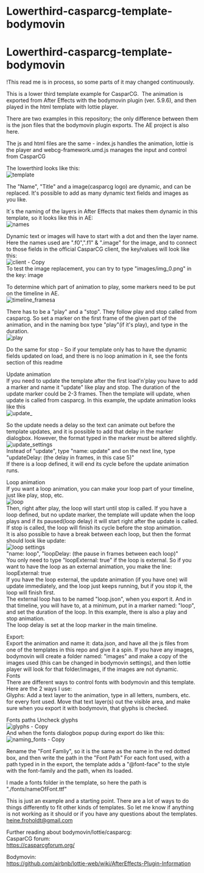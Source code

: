 # Lowerthird-casparcg-template-bodymovin
# Lowerthird-casparcg-template-bodymovin
!This read me is in process, so some parts of it may changed continuously.

This is a lower third template example for CasparCG. 
The animation is exported from After Effects with the bodymovin plugin (ver. 5.9.6), and then played in the html template with lottie player.

There are two examples in this repository; the only difference between them is the json files that the bodymovin plugin exports. The AE project is also here.

The js and html files are the same - index.js handles the animation, lottie is the player and webcg-framework.umd.js manages the input and control from CasparCG

The lowerthird looks like this:<br>
![template](https://user-images.githubusercontent.com/61490904/215807027-f6f5bd25-5fa6-4f50-b03f-a5d0f7e20a3b.JPG)

The "Name", "Title" and a image(casparcg logo) are dynamic, and can be replaced.
It's possible to add as many dynamic text fields and images as you like.

It´s the naming of the layers in After Effects that makes them dynamic in this template, so it looks like this in AE:<br>
![names](https://user-images.githubusercontent.com/61490904/215814464-2f0f93e0-faf5-414a-a894-070aa41cf364.JPG)

Dynamic text or images will have to start with a dot and then the layer name.<br>
Here the names used are ".f0",".f1" & ".image" for the image, and to connect to those fields in the official CasparCG client, the key/values will look like this: <br>
![client - Copy](https://user-images.githubusercontent.com/61490904/215815595-ae321658-41fb-40f4-b73b-5a00ac42596e.jpg)<br>
To test the image replacement, you can try to type "images/img_0.png" in the key: image

To determine which part of animation to play, some markers need to be put on the timeline in AE.<br>
![timeline_framesa](https://user-images.githubusercontent.com/61490904/215841759-381487b5-e436-40df-a6ce-9373a2eeec37.JPG)<br>

There has to be a "play" and a "stop". They follow play and stop called from casparcg.
So set a marker on the first frame of the given part of the animation, and in the naming box type "play"(if it's play), and type in the duration. <br>
![play](https://user-images.githubusercontent.com/61490904/215842190-422ef16d-9721-4511-923a-014128a5b825.JPG)<br>

Do the same for stop - So if your template only has to have the dynamic fields updated on load, and there is no loop animation in it, see the fonts section of this readme<br>

Update animation<br>
If you need to update the template after the first load'n'play you have to add a marker and name it "update" like play and stop. The duration of the update marker could be 2-3 frames. Then the template will update, when update is called from casparcg. In this example, the update animation looks like this<br>
![update_](https://user-images.githubusercontent.com/61490904/215846389-9caa6f67-f0d7-4069-90bc-8d35288db52a.gif)

So the update needs a delay so the text can animate out before the template updates, and it is possible to add that delay in the marker dialogbox. However, the format typed in the marker must be altered slightly.
![update_settings](https://user-images.githubusercontent.com/61490904/215847891-a169c8ce-4eed-42a5-b9b3-87fc84e64bd0.JPG)<br>
Instead of "update", type "name: update" and on the next line, type "updateDelay: (the delay in frames, in this case 5)" <br>
If there is a loop defined, it will end its cycle before the update animation runs.

Loop animation<br>
If you want a loop animation, you can make your loop part of your timeline, just like play, stop, etc.<br>![loop](https://user-images.githubusercontent.com/61490904/215852678-5abe4d43-8071-4fe2-be25-a5ef33b26059.gif)
<br> Then, right after play, the loop will start until stop is called. If you have a loop defined, but no update marker, the template will update when the loop plays and if its paused(loop delay) it will start right after the update is called. If stop is called, the loop will finish its cycle before the stop animation. <br>It is also possible to have a break between each loop, but then the format should look like update:<br>
![loop settings](https://user-images.githubusercontent.com/61490904/215850429-3e171826-3193-4a7c-9468-c2f5de5a6092.JPG)<br>
"name: loop", "loopDelay: (the pause in frames between each loop)" <br>
You only need to type "loopExternal: true" if the loop is external.
So if you want to have the loop as an external animation, you make the line: loopExternal: true<br>
If you have the loop external, the update animation (if you have one) will update immediately, and the loop just keeps running, but if you stop it, the loop will finish first. <br>
The external loop has to be named "loop.json", when you export it. And in that timeline, you will have to, at a minimum, put in a marker named: "loop", and set the duration of the loop. In this example, there is also a play and stop animation. <br>
The loop delay is set at the loop marker in the main timeline.

Export:<br>
Export the animation and name it: data.json, and have all the js files from one of the templates in this repo and give it a spin. If you have any images, bodymovin will create a folder named: "images" and make a copy of the images used (this can be changed in bodymovin settings), and then lottie player will look for that folder/images, if the images are not dynamic. <br>
Fonts<br>
There are different ways to control fonts with bodymovin and this template.<br> Here are the 2 ways I use:<br>
Glyphs: Add a text layer to the animation, type in all letters, numbers, etc. for every font used. Move that text layer(s) out the visible area, and make sure when you export it with bodymovin, that glyphs is checked. <br>

Fonts paths
Uncheck glyphs<br>
![glyphs - Copy](https://user-images.githubusercontent.com/61490904/215886889-d00748a2-ce1f-462c-92cf-734f55ec7097.JPG) <br>
And when the fonts dialogbox popup during export do like this: <br>
![naming_fonts - Copy](https://user-images.githubusercontent.com/61490904/215887302-0c3390f7-6b1a-48be-99e7-8df55d9bfc25.png)<br>

Rename the "Font Famliy", so it is the same as the name in the red dotted box, and then write the path in the "Font Path"
For each font used, with a path typed in in the export, the template adds a "@font-face" to the style with the font-family and the path, when its loaded.

I made a fonts folder in the template, so here the path is "./fonts/nameOfFont.ttf"

This is just an example and a starting point. There are a lot of ways to do things differently to fit other kinds of templates. So let me know if anything is not working as it should or if you have any questions about the templates. heine.froholdt@gmail.com

Further reading about bodymovin/lottie/casparcg:<br>
CasparCG forum:<br>
https://casparcgforum.org/

Bodymovin:<br>
https://github.com/airbnb/lottie-web/wiki/AfterEffects-Plugin-Information


























































